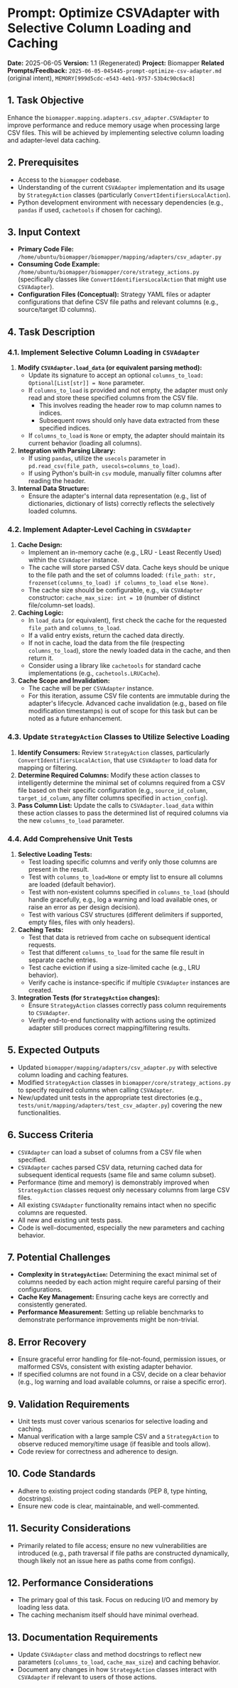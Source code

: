 # Prompt: Optimize CSVAdapter with Selective Column Loading and Caching

**Date:** 2025-06-05
**Version:** 1.1 (Regenerated)
**Project:** Biomapper
**Related Prompts/Feedback:** `2025-06-05-045445-prompt-optimize-csv-adapter.md` (original intent), `MEMORY[999d5cdc-e543-4eb1-9757-53b4c90c6ac8]`

## 1. Task Objective

Enhance the `biomapper.mapping.adapters.csv_adapter.CSVAdapter` to improve performance and reduce memory usage when processing large CSV files. This will be achieved by implementing selective column loading and adapter-level data caching.

## 2. Prerequisites

- Access to the `biomapper` codebase.
- Understanding of the current `CSVAdapter` implementation and its usage by `StrategyAction` classes (particularly `ConvertIdentifiersLocalAction`).
- Python development environment with necessary dependencies (e.g., `pandas` if used, `cachetools` if chosen for caching).

## 3. Input Context

- **Primary Code File:** `/home/ubuntu/biomapper/biomapper/mapping/adapters/csv_adapter.py`
- **Consuming Code Example:** `/home/ubuntu/biomapper/biomapper/core/strategy_actions.py` (specifically classes like `ConvertIdentifiersLocalAction` that might use `CSVAdapter`).
- **Configuration Files (Conceptual):** Strategy YAML files or adapter configurations that define CSV file paths and relevant columns (e.g., source/target ID columns).

## 4. Task Description

### 4.1. Implement Selective Column Loading in `CSVAdapter`

1.  **Modify `CSVAdapter.load_data` (or equivalent parsing method):**
    *   Update its signature to accept an optional `columns_to_load: Optional[List[str]] = None` parameter.
    *   If `columns_to_load` is provided and not empty, the adapter must only read and store these specified columns from the CSV file.
        *   This involves reading the header row to map column names to indices.
        *   Subsequent rows should only have data extracted from these specified indices.
    *   If `columns_to_load` is `None` or empty, the adapter should maintain its current behavior (loading all columns).
2.  **Integration with Parsing Library:**
    *   If using `pandas`, utilize the `usecols` parameter in `pd.read_csv(file_path, usecols=columns_to_load)`.
    *   If using Python's built-in `csv` module, manually filter columns after reading the header.
3.  **Internal Data Structure:**
    *   Ensure the adapter's internal data representation (e.g., list of dictionaries, dictionary of lists) correctly reflects the selectively loaded columns.

### 4.2. Implement Adapter-Level Caching in `CSVAdapter`

1.  **Cache Design:**
    *   Implement an in-memory cache (e.g., LRU - Least Recently Used) within the `CSVAdapter` instance.
    *   The cache will store parsed CSV data. Cache keys should be unique to the file path and the set of columns loaded: `(file_path: str, frozenset(columns_to_load) if columns_to_load else None)`.
    *   The cache size should be configurable, e.g., via `CSVAdapter` constructor: `cache_max_size: int = 10` (number of distinct file/column-set loads).
2.  **Caching Logic:**
    *   In `load_data` (or equivalent), first check the cache for the requested `file_path` and `columns_to_load`.
    *   If a valid entry exists, return the cached data directly.
    *   If not in cache, load the data from the file (respecting `columns_to_load`), store the newly loaded data in the cache, and then return it.
    *   Consider using a library like `cachetools` for standard cache implementations (e.g., `cachetools.LRUCache`).
3.  **Cache Scope and Invalidation:**
    *   The cache will be per `CSVAdapter` instance.
    *   For this iteration, assume CSV file contents are immutable during the adapter's lifecycle. Advanced cache invalidation (e.g., based on file modification timestamps) is out of scope for this task but can be noted as a future enhancement.

### 4.3. Update `StrategyAction` Classes to Utilize Selective Loading

1.  **Identify Consumers:** Review `StrategyAction` classes, particularly `ConvertIdentifiersLocalAction`, that use `CSVAdapter` to load data for mapping or filtering.
2.  **Determine Required Columns:** Modify these action classes to intelligently determine the minimal set of columns required from a CSV file based on their specific configuration (e.g., `source_id_column`, `target_id_column`, any filter columns specified in `action_config`).
3.  **Pass Column List:** Update the calls to `CSVAdapter.load_data` within these action classes to pass the determined list of required columns via the new `columns_to_load` parameter.

### 4.4. Add Comprehensive Unit Tests

1.  **Selective Loading Tests:**
    *   Test loading specific columns and verify only those columns are present in the result.
    *   Test with `columns_to_load=None` or empty list to ensure all columns are loaded (default behavior).
    *   Test with non-existent columns specified in `columns_to_load` (should handle gracefully, e.g., log a warning and load available ones, or raise an error as per design decision).
    *   Test with various CSV structures (different delimiters if supported, empty files, files with only headers).
2.  **Caching Tests:**
    *   Test that data is retrieved from cache on subsequent identical requests.
    *   Test that different `columns_to_load` for the same file result in separate cache entries.
    *   Test cache eviction if using a size-limited cache (e.g., LRU behavior).
    *   Verify cache is instance-specific if multiple `CSVAdapter` instances are created.
3.  **Integration Tests (for `StrategyAction` changes):**
    *   Ensure `StrategyAction` classes correctly pass column requirements to `CSVAdapter`.
    *   Verify end-to-end functionality with actions using the optimized adapter still produces correct mapping/filtering results.

## 5. Expected Outputs

- Updated `biomapper/mapping/adapters/csv_adapter.py` with selective column loading and caching features.
- Modified `StrategyAction` classes in `biomapper/core/strategy_actions.py` to specify required columns when calling `CSVAdapter`.
- New/updated unit tests in the appropriate test directories (e.g., `tests/unit/mapping/adapters/test_csv_adapter.py`) covering the new functionalities.

## 6. Success Criteria

- `CSVAdapter` can load a subset of columns from a CSV file when specified.
- `CSVAdapter` caches parsed CSV data, returning cached data for subsequent identical requests (same file and same column subset).
- Performance (time and memory) is demonstrably improved when `StrategyAction` classes request only necessary columns from large CSV files.
- All existing `CSVAdapter` functionality remains intact when no specific columns are requested.
- All new and existing unit tests pass.
- Code is well-documented, especially the new parameters and caching behavior.

## 7. Potential Challenges

- **Complexity in `StrategyAction`:** Determining the exact minimal set of columns needed by each action might require careful parsing of their configurations.
- **Cache Key Management:** Ensuring cache keys are correctly and consistently generated.
- **Performance Measurement:** Setting up reliable benchmarks to demonstrate performance improvements might be non-trivial.

## 8. Error Recovery

- Ensure graceful error handling for file-not-found, permission issues, or malformed CSVs, consistent with existing adapter behavior.
- If specified columns are not found in a CSV, decide on a clear behavior (e.g., log warning and load available columns, or raise a specific error).

## 9. Validation Requirements

- Unit tests must cover various scenarios for selective loading and caching.
- Manual verification with a large sample CSV and a `StrategyAction` to observe reduced memory/time usage (if feasible and tools allow).
- Code review for correctness and adherence to design.

## 10. Code Standards

- Adhere to existing project coding standards (PEP 8, type hinting, docstrings).
- Ensure new code is clear, maintainable, and well-commented.

## 11. Security Considerations

- Primarily related to file access; ensure no new vulnerabilities are introduced (e.g., path traversal if file paths are constructed dynamically, though likely not an issue here as paths come from configs).

## 12. Performance Considerations

- The primary goal of this task. Focus on reducing I/O and memory by loading less data.
- The caching mechanism itself should have minimal overhead.

## 13. Documentation Requirements

- Update `CSVAdapter` class and method docstrings to reflect new parameters (`columns_to_load`, `cache_max_size`) and caching behavior.
- Document any changes in how `StrategyAction` classes interact with `CSVAdapter` if relevant to users of those actions.
